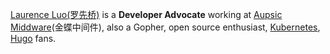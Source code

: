 [Laurence Luo(罗先桥)](/about) is a **Developer Advocate** working at [Aupsic Middware](https://www.apusic.com/)(金蝶中间件), also a Gopher, open source enthusiast, [Kubernetes](https://kubernetes.io), [Hugo](https://gohugo.io) fans. 